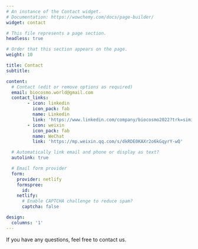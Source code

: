 ```yaml
---
# An instance of the Contact widget.
# Documentation: https://wowchemy.com/docs/page-builder/
widget: contact

# This file represents a page section.
headless: true

# Order that this section appears on the page.
weight: 10

title: Contact
subtitle:

content:
  # Contact (edit or remove options as required)
  email: biocosmo.world@gmail.com
  contact_links:
        - icon: linkedin
          icon_pack: fab
          name: Linkedin
          link: 'https://www.linkedin.com/company/biocosmo2022?trk=similar-pages'
        - icon: weixin
          icon_pack: fab
          name: WeChat
          link: 'https://mp.weixin.qq.com/s/dkRDE0KAXr2o6kGqyrY-wQ'

  # Automatically link email and phone or display as text?
  autolink: true

  # Email form provider
  form:
    provider: netlify
    formspree:
      id:
    netlify:
      # Enable CAPTCHA challenge to reduce spam?
      captcha: false

design:
  columns: '1'
---
```


If you have any questions, feel free to contact us.

